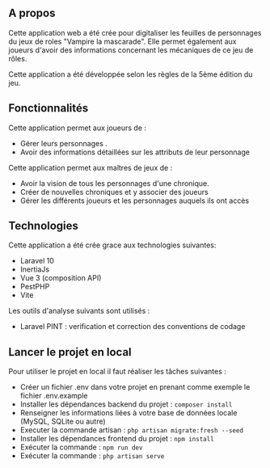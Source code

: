 ## A propos

Cette application web a été crée pour digitaliser les feuilles de personnages du jeux de roles "Vampire la mascarade".
Elle permet également aux joueurs d'avoir des informations concernant les mécaniques de ce jeu de rôles.

Cette application a été développée selon les règles de la 5ème édition du jeu.

## Fonctionnalités

Cette application permet aux joueurs de :
- Gérer leurs personnages .
- Avoir des informations détaillées sur les attributs de leur personnage

Cette application permet aux maîtres de jeux de :
- Avoir la vision de tous les personnages d'une chronique.
- Créer de nouvelles chroniques et y associer des joueurs
- Gérer les différents joueurs et les personnages auquels ils ont accès

## Technologies

Cette application a été crée grace aux technologies suivantes:

- Laravel 10
- InertiaJs
- Vue 3 (composition API)
- PestPHP
- Vite

Les outils d'analyse suivants sont utilisés :

- Laravel PINT : verification et correction des conventions de codage

## Lancer le projet en local

Pour utiliser le projet en local il faut réaliser les tâches suivantes :

- Créer un fichier .env dans votre projet en prenant comme exemple le fichier .env.example
- Installer les dépendances backend du projet : `composer install`
- Renseigner les informations liées à votre base de données locale (MySQL, SQLite ou autre)
- Executer la commande artisan : ``php artisan migrate:fresh --seed``
- Installer les dépendances frontend du projet : `npm install`
- Exécuter la commande : `npm run dev`
- Exécuter la commande : `php artisan serve`
